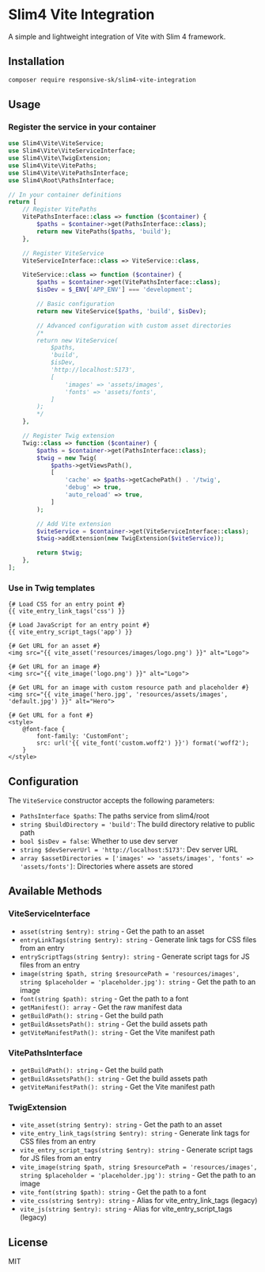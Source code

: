 # Slim4 Vite Integration

A simple and lightweight integration of Vite with Slim 4 framework.

## Installation

```bash
composer require responsive-sk/slim4-vite-integration
```

## Usage

### Register the service in your container

```php
use Slim4\Vite\ViteService;
use Slim4\Vite\ViteServiceInterface;
use Slim4\Vite\TwigExtension;
use Slim4\Vite\VitePaths;
use Slim4\Vite\VitePathsInterface;
use Slim4\Root\PathsInterface;

// In your container definitions
return [
    // Register VitePaths
    VitePathsInterface::class => function ($container) {
        $paths = $container->get(PathsInterface::class);
        return new VitePaths($paths, 'build');
    },

    // Register ViteService
    ViteServiceInterface::class => ViteService::class,

    ViteService::class => function ($container) {
        $paths = $container->get(VitePathsInterface::class);
        $isDev = $_ENV['APP_ENV'] === 'development';

        // Basic configuration
        return new ViteService($paths, 'build', $isDev);

        // Advanced configuration with custom asset directories
        /*
        return new ViteService(
            $paths,
            'build',
            $isDev,
            'http://localhost:5173',
            [
                'images' => 'assets/images',
                'fonts' => 'assets/fonts',
            ]
        );
        */
    },

    // Register Twig extension
    Twig::class => function ($container) {
        $paths = $container->get(PathsInterface::class);
        $twig = new Twig(
            $paths->getViewsPath(),
            [
                'cache' => $paths->getCachePath() . '/twig',
                'debug' => true,
                'auto_reload' => true,
            ]
        );

        // Add Vite extension
        $viteService = $container->get(ViteServiceInterface::class);
        $twig->addExtension(new TwigExtension($viteService));

        return $twig;
    },
];
```

### Use in Twig templates

```twig
{# Load CSS for an entry point #}
{{ vite_entry_link_tags('css') }}

{# Load JavaScript for an entry point #}
{{ vite_entry_script_tags('app') }}

{# Get URL for an asset #}
<img src="{{ vite_asset('resources/images/logo.png') }}" alt="Logo">

{# Get URL for an image #}
<img src="{{ vite_image('logo.png') }}" alt="Logo">

{# Get URL for an image with custom resource path and placeholder #}
<img src="{{ vite_image('hero.jpg', 'resources/assets/images', 'default.jpg') }}" alt="Hero">

{# Get URL for a font #}
<style>
    @font-face {
        font-family: 'CustomFont';
        src: url('{{ vite_font('custom.woff2') }}') format('woff2');
    }
</style>
```

## Configuration

The `ViteService` constructor accepts the following parameters:

- `PathsInterface $paths`: The paths service from slim4/root
- `string $buildDirectory = 'build'`: The build directory relative to public path
- `bool $isDev = false`: Whether to use dev server
- `string $devServerUrl = 'http://localhost:5173'`: Dev server URL
- `array $assetDirectories = ['images' => 'assets/images', 'fonts' => 'assets/fonts']`: Directories where assets are stored

## Available Methods

### ViteServiceInterface

- `asset(string $entry): string` - Get the path to an asset
- `entryLinkTags(string $entry): string` - Generate link tags for CSS files from an entry
- `entryScriptTags(string $entry): string` - Generate script tags for JS files from an entry
- `image(string $path, string $resourcePath = 'resources/images', string $placeholder = 'placeholder.jpg'): string` - Get the path to an image
- `font(string $path): string` - Get the path to a font
- `getManifest(): array` - Get the raw manifest data
- `getBuildPath(): string` - Get the build path
- `getBuildAssetsPath(): string` - Get the build assets path
- `getViteManifestPath(): string` - Get the Vite manifest path

### VitePathsInterface

- `getBuildPath(): string` - Get the build path
- `getBuildAssetsPath(): string` - Get the build assets path
- `getViteManifestPath(): string` - Get the Vite manifest path

### TwigExtension

- `vite_asset(string $entry): string` - Get the path to an asset
- `vite_entry_link_tags(string $entry): string` - Generate link tags for CSS files from an entry
- `vite_entry_script_tags(string $entry): string` - Generate script tags for JS files from an entry
- `vite_image(string $path, string $resourcePath = 'resources/images', string $placeholder = 'placeholder.jpg'): string` - Get the path to an image
- `vite_font(string $path): string` - Get the path to a font
- `vite_css(string $entry): string` - Alias for vite_entry_link_tags (legacy)
- `vite_js(string $entry): string` - Alias for vite_entry_script_tags (legacy)

## License

MIT
